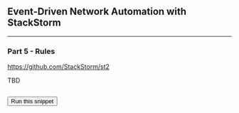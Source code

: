 ## Event-Driven Network Automation with StackStorm

---

### Part 5 - Rules

https://github.com/StackStorm/st2

TBD
```

```
<button type="button" class="btn btn-primary btn-sm" onclick="runSnippetInTab('linux1', 0)">Run this snippet</button>